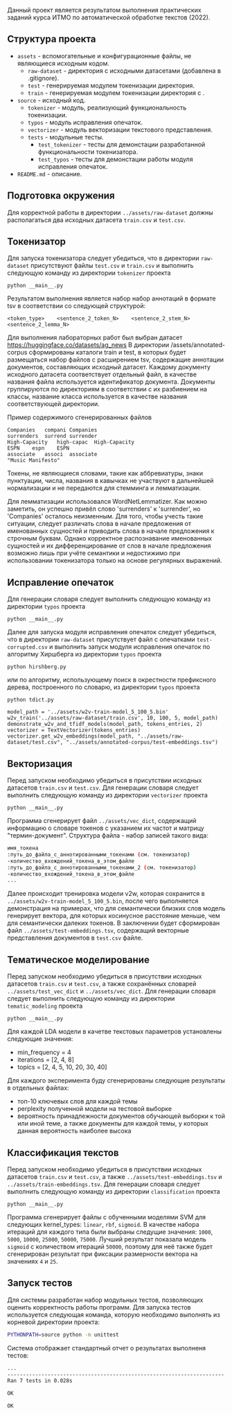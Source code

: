 Данный проект является результатом выполнения практических заданий курса ИТМО по автоматической обработке текстов (2022).

## Структура проекта

* `assets` - вспомогательные и конфигурационные файлы, не являющиеся исходным кодом.
    * `raw-dataset` - директория с исходными датасетами (добавлена в .gitignore).
    * `test` - генерируемая модулем токенизации директория.
    * `train` - генерируемая модулем токенизации директория c .
* `source` - исходный код.
    * `tokenizer` - модуль, реализующий функциональность токенизации.
    * `typos` - модуль исправления опечаток.
    * `vectorizer` - модуль векторизации текстового представления.
    * `tests` - модульные тесты.
      * `test_tokenizer` - тесты для демонстации разработанной функциональности токенизатора.
      * `test_typos` - тесты для демонстации работы модуля исправления опечаток.
* `README.md` - описание.

## Подготовка окружения
Для корректной работы в директории `../assets/raw-dataset` должны располагаться два исходных датасета `train.csv` и `test.csv`.

## Токенизатор

Для запуска токенизатора следует убедиться, что в директории `raw-dataset` присутствуют файлы `test.csv` и `train.csv` и выполнить следующую команду из директории `tokenizer` проекта
```
python __main__.py
```
Результатом выполнения является набор набор аннотаций в формате tsv в соответствии со следующей структурой:
```
<token_type>    <sentence_2_token_N>    <sentence_2_stem_N>    <sentence_2_lemma_N>
```
Для выполнения лабораторных работ был выбран датасет https://huggingface.co/datasets/ag_news
В директории /assets/annotated-corpus сформированы каталоги train и test, в которых будет размещаться набор файлов с расширением tsv, содержащие аннотации документов, составляющих исходный датасет. 
Каждому документу исходного датасета соответствует отдельный файл, в качестве названия файла используется идентификатор документа. Документы группируются по директориям в соответствии с их разбиением на классы, название класса используется в качестве названия соответствующей директории.

Пример содержимого сгенерированных файлов
```
Companies	compani	Companies
surrenders	surrend	surrender
High-Capacity	high-capac	High-Capacity
ESPN	espn	ESPN
associate	associ	associate
"Music Manifesto"
```
Токены, не являющиеся словами, такие как аббревиатуры, знаки пунктуации, числа, названия в кавычках не участвуют в дальнейшей нормализации и не передаются для стемминга и лемматизации.


Для лемматизации использовался WordNetLemmatizer. Как можно заметить, он успешно привёл слово 'surrenders' к 'surrender', но 'Companies' осталось неизменным. 
Для того, чтобы учесть такие ситуации, следует различать слова в начале предложения от именованных сущностей и приводить слова в начале предложения к строчным буквам. Однако корректное распознавание именованных сущностей и их дифференцирование от слов в начале предложения возможно лишь при учёте семантики и недостижимо при использовании токенизатора только на основе регулярных выражений.


## Исправление опечаток
Для генерации словаря следует выполнить следующую команду из директории `typos` проекта
```
python __main__.py
```
Далее для запуска модуля исправления опечаток следует убедиться, что в директории `raw-dataset` присутствует файл с опечатками `test-corrupted.csv` и выполнить запуск модуля исправления опечаток по алгоритму Хиршберга из директории `typos` проекта
```
python hirshberg.py
```
или по алгоритму, использующему поиск в окрестности префиксного дерева, построенного по словарю, из директории `typos` проекта
```
python tdict.py
```


    model_path = '../assets/w2v-train-model_5_100_5.bin'
    w2v_train('../assets/raw-dataset/train.csv', 10, 100, 5, model_path)
    demonstrate_w2v_and_tfidf_models(model_path, tokens_entries, 2)
    vectorizer = TextVectorizer(tokens_entries)
    vectorizer.get_w2v_embeddings(model_path, "../assets/raw-dataset/test.csv", "../assets/annotated-corpus/test-embeddings.tsv")
## Векторизация
Перед запуском необходимо убедиться в присутствии исходных датасетов `train.csv` и `test.csv`.
Для генерации словаря следует выполнить следующую команду из директории `vectorizer` проекта
```
python __main__.py
```
Программа сгенерирует файл `../assets/vec_dict`, содержащий информацию о словаре токенов с указанием их частот и матрицу "термин-документ". 
Структура файла - набор записей такого вида:
```sh
имя_токена
:путь_до_файла_с_аннотированными_токенами (см. токенизатор)
-количество_вхождений_токена_в_этом_файле
:путь_до_файла_с_аннотированными_токенами_2 (см. токенизатор)
-количество_вхождений_токена_в_этом_файле
...
```
Далее происходит тренировка модели v2w, которая сохранится в `../assets/w2v-train-model_5_100_5.bin`, после чего выполняется демонстрация на примерах, что для семантически близких слов модель генерирует вектора, для которых косинусное расстояние меньше, чем для семантически далеких токенов.
В заключении будет сформирован файл `../assets/test-embeddings.tsv`, содержащий векторные представления документов в `test.csv` файле.

## Тематическое моделирование
Перед запуском необходимо убедиться в присутствии исходных датасетов `train.csv` и `test.csv`, а также сохранённых словарей `../assets/test_vec_dict` и `../assets/vec_dict`.
Для генерации словаря следует выполнить следующую команду из директории `tematic_modeling` проекта
```
python __main__.py
```
Для каждой LDA модели в качетве текстовых параметров установлены следующие значения:
- min_frequency = 4
- iterations = [2, 4, 8]
- topics = [2, 4, 5, 10, 20, 30, 40]

Для каждого эксперимента буду сгенерированы следующие результаты в отдельных файлах:
- топ-10 ключевых слов для каждой темы
- perplexity полученной модели на тестовой выборке
- вероятность принадлежности документов обучающей выборки к той или иной теме, а также документы для каждой темы, у которых данная вероятность наиболее высока

## Классификация текстов
Перед запуском необходимо убедиться в присутствии исходных датасетов `train.csv` и `test.csv`, а также `../assets/test-embeddings.tsv` и `../assets/train-embeddings.tsv`.
Для генерации словаря следует выполнить следующую команду из директории `classification` проекта
```
python __main__.py
```
Программа сгенерирует файлы с обученными моделями SVM для следующих kernel_types: `linear`, `rbf`, `sigmoid`. В качестве набора итераций для каждого типа были выбраны следущие значения: `1000`, `5000`, `10000`, `25000`, `50000`, `75000`.
Лучший результат показала модель `sigmoid` с количеством итераций `50000`, поэтому для неё также будет сгенерирован результат при фиксации размерности вектора на значениях `4` и `25`.

## Запуск тестов

Для системы разработан набор модульных тестов, позволяющих оценить корректность работы программ. Для запуска тестов используется следующая команда, которую необходимо выполнять из корневой директории проекта:

```sh
PYTHONPATH=source python -m unittest
```

Система отображает стандартный отчет о результатах выполненя тестов:

```sh
...
----------------------------------------------------------------------
Ran 7 tests in 0.028s

OK

OK
```

